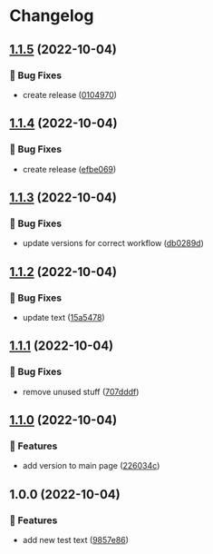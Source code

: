 # Changelog

## [1.1.5](https://github.com/agrc/pipeline-test/compare/v1.1.4...v1.1.5) (2022-10-04)


### 🐛 Bug Fixes

* create release ([0104970](https://github.com/agrc/pipeline-test/commit/010497025aead902f7f07768728344ffc1dc656c))

## [1.1.4](https://github.com/agrc/pipeline-test/compare/v1.1.3...v1.1.4) (2022-10-04)


### 🐛 Bug Fixes

* create release ([efbe069](https://github.com/agrc/pipeline-test/commit/efbe0694353cddfd925a94d7742c9fca12f40656))

## [1.1.3](https://github.com/agrc/pipeline-test/compare/v1.1.2...v1.1.3) (2022-10-04)


### 🐛 Bug Fixes

* update versions for correct workflow ([db0289d](https://github.com/agrc/pipeline-test/commit/db0289d82a093ab46a1be8e89915a7656a2f4af1))

## [1.1.2](https://github.com/agrc/pipeline-test/compare/v1.1.1...v1.1.2) (2022-10-04)


### 🐛 Bug Fixes

* update text ([15a5478](https://github.com/agrc/pipeline-test/commit/15a54784e95d93d3082b0a4ea57cf64877111517))

## [1.1.1](https://github.com/agrc/pipeline-test/compare/v1.1.0...v1.1.1) (2022-10-04)


### 🐛 Bug Fixes

* remove unused stuff ([707dddf](https://github.com/agrc/pipeline-test/commit/707dddffb59493a8e49f5db468b60283d4aa1e45))

## [1.1.0](https://github.com/agrc/pipeline-test/compare/v1.0.0...v1.1.0) (2022-10-04)


### 🚀 Features

* add version to main page ([226034c](https://github.com/agrc/pipeline-test/commit/226034cc7da7bbaf0e0dfedf680175e23543e19d))

## 1.0.0 (2022-10-04)


### 🚀 Features

* add new test text ([9857e86](https://github.com/agrc/pipeline-test/commit/9857e863dd7e05dbef1a408826e8b480da92eaf9))
